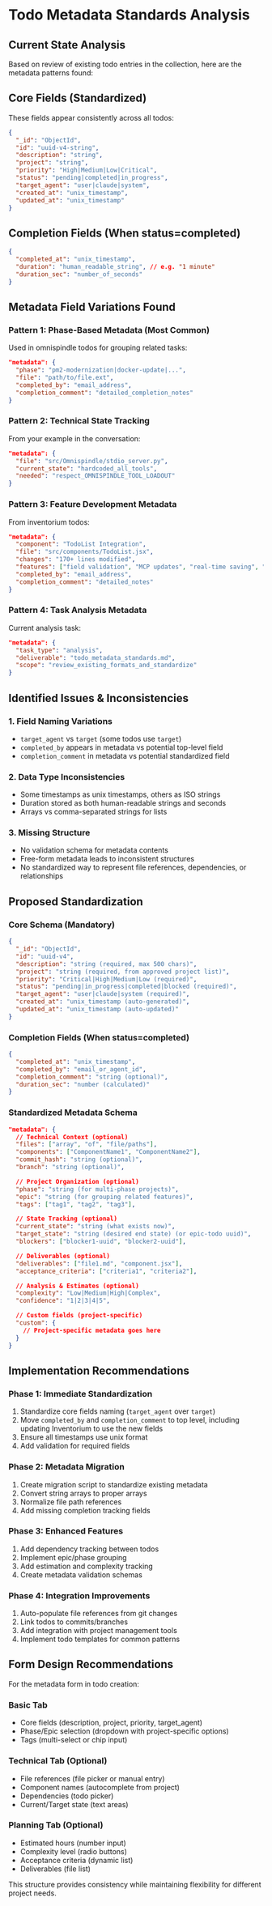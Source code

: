 # Todo Metadata Standards Analysis

## Current State Analysis

Based on review of existing todo entries in the collection, here are the metadata patterns found:

## Core Fields (Standardized)
These fields appear consistently across all todos:

```json
{
  "_id": "ObjectId",
  "id": "uuid-v4-string",
  "description": "string",
  "project": "string",
  "priority": "High|Medium|Low|Critical",
  "status": "pending|completed|in_progress",
  "target_agent": "user|claude|system",
  "created_at": "unix_timestamp",
  "updated_at": "unix_timestamp"
}
```

## Completion Fields (When status=completed)
```json
{
  "completed_at": "unix_timestamp",
  "duration": "human_readable_string", // e.g. "1 minute"
  "duration_sec": "number_of_seconds"
}
```

## Metadata Field Variations Found

### Pattern 1: Phase-Based Metadata (Most Common)
Used in omnispindle todos for grouping related tasks:
```json
"metadata": {
  "phase": "pm2-modernization|docker-update|...",
  "file": "path/to/file.ext",
  "completed_by": "email_address",
  "completion_comment": "detailed_completion_notes"
}
```

### Pattern 2: Technical State Tracking
From your example in the conversation:
```json
"metadata": {
  "file": "src/Omnispindle/stdio_server.py",
  "current_state": "hardcoded_all_tools",
  "needed": "respect_OMNISPINDLE_TOOL_LOADOUT"
}
```

### Pattern 3: Feature Development Metadata
From inventorium todos:
```json
"metadata": {
  "component": "TodoList Integration",
  "file": "src/components/TodoList.jsx",
  "changes": "170+ lines modified",
  "features": ["field validation", "MCP updates", "real-time saving", "TTS integration"],
  "completed_by": "email_address",
  "completion_comment": "detailed_notes"
}
```

### Pattern 4: Task Analysis Metadata
Current analysis task:
```json
"metadata": {
  "task_type": "analysis",
  "deliverable": "todo_metadata_standards.md",
  "scope": "review_existing_formats_and_standardize"
}
```

## Identified Issues & Inconsistencies

### 1. Field Naming Variations
- `target_agent` vs `target` (some todos use `target`)
- `completed_by` appears in metadata vs potential top-level field
- `completion_comment` in metadata vs potential standardized field

### 2. Data Type Inconsistencies
- Some timestamps as unix timestamps, others as ISO strings
- Duration stored as both human-readable strings and seconds
- Arrays vs comma-separated strings for lists

### 3. Missing Structure
- No validation schema for metadata contents
- Free-form metadata leads to inconsistent structures
- No standardized way to represent file references, dependencies, or relationships

## Proposed Standardization

### Core Schema (Mandatory)
```json
{
  "_id": "ObjectId",
  "id": "uuid-v4",
  "description": "string (required, max 500 chars)",
  "project": "string (required, from approved project list)",
  "priority": "Critical|High|Medium|Low (required)",
  "status": "pending|in_progress|completed|blocked (required)",
  "target_agent": "user|claude|system (required)",
  "created_at": "unix_timestamp (auto-generated)",
  "updated_at": "unix_timestamp (auto-updated)"
}
```

### Completion Fields (When status=completed)
```json
{
  "completed_at": "unix_timestamp",
  "completed_by": "email_or_agent_id",
  "completion_comment": "string (optional)",
  "duration_sec": "number (calculated)"
}
```

### Standardized Metadata Schema
```json
"metadata": {
  // Technical Context (optional)
  "files": ["array", "of", "file/paths"],
  "components": ["ComponentName1", "ComponentName2"],
  "commit_hash": "string (optional)",
  "branch": "string (optional)",

  // Project Organization (optional)
  "phase": "string (for multi-phase projects)",
  "epic": "string (for grouping related features)",
  "tags": ["tag1", "tag2", "tag3"],

  // State Tracking (optional)
  "current_state": "string (what exists now)",
  "target_state": "string (desired end state) (or epic-todo uuid)",
  "blockers": ["blocker1-uuid", "blocker2-uuid"],

  // Deliverables (optional)
  "deliverables": ["file1.md", "component.jsx"],
  "acceptance_criteria": ["criteria1", "criteria2"],

  // Analysis & Estimates (optional)
  "complexity": "Low|Medium|High|Complex",
  "confidence": "1|2|3|4|5",

  // Custom fields (project-specific)
  "custom": {
    // Project-specific metadata goes here
  }
}
```

## Implementation Recommendations

### Phase 1: Immediate Standardization
1. Standardize core fields naming (`target_agent` over `target`)
2. Move `completed_by` and `completion_comment` to top level, including updating Inventorium to use the new fields
3. Ensure all timestamps use unix format
4. Add validation for required fields

### Phase 2: Metadata Migration
1. Create migration script to standardize existing metadata
2. Convert string arrays to proper arrays
3. Normalize file path references
4. Add missing completion tracking fields

### Phase 3: Enhanced Features
1. Add dependency tracking between todos
2. Implement epic/phase grouping
3. Add estimation and complexity tracking
4. Create metadata validation schemas

### Phase 4: Integration Improvements
1. Auto-populate file references from git changes
2. Link todos to commits/branches
3. Add integration with project management tools
4. Implement todo templates for common patterns

## Form Design Recommendations

For the metadata form in todo creation:

### Basic Tab
- Core fields (description, project, priority, target_agent)
- Phase/Epic selection (dropdown with project-specific options)
- Tags (multi-select or chip input)

### Technical Tab (Optional)
- File references (file picker or manual entry)
- Component names (autocomplete from project)
- Dependencies (todo picker)
- Current/Target state (text areas)

### Planning Tab (Optional)
- Estimated hours (number input)
- Complexity level (radio buttons)
- Acceptance criteria (dynamic list)
- Deliverables (file list)

This structure provides consistency while maintaining flexibility for different project needs.
